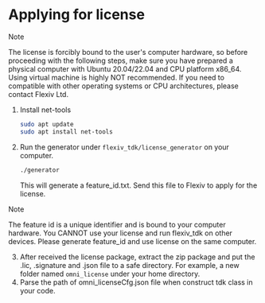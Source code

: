 # Applying for license
> [!NOTE]
> The license is forcibly bound to the user's computer hardware, so before proceeding with the following steps, make sure you have prepared a physical computer with Ubuntu 20.04/22.04 and CPU platform x86_64. Using virtual machine is highly NOT recommended. If you need to compatible with other operating systems or CPU architectures, please contact Flexiv Ltd.
 
1. Install net-tools
   ```bash
   sudo apt update
   sudo apt install net-tools
   ```
2. Run the generator under ``flexiv_tdk/license_generator`` on your computer.
   ```bash
   ./generator
   ```
   This will generate a feature_id.txt. Send this file to Flexiv to apply for the license.

> [!NOTE]
> The feature id is a unique identifier and is bound to your computer hardware. You CANNOT use your license and run flexiv_tdk on other devices. Please generate feature_id and use license on the same computer.
3. After received the license package, extract the zip package and put the .lic, .signature and .json file to a safe directory. For example, a new folder named ``omni_license`` under your home directory.
4. Parse the path of omni_licenseCfg.json file when construct tdk class in your code.